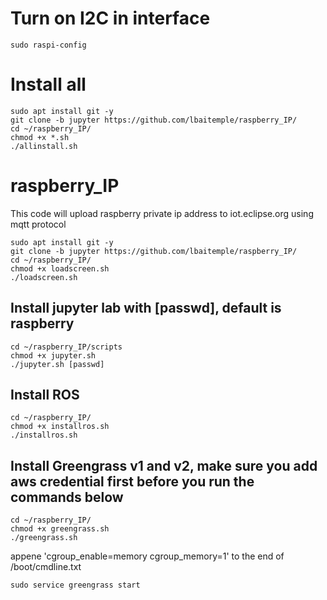 # Turn on I2C in interface
```
sudo raspi-config
```

# Install all
```
sudo apt install git -y
git clone -b jupyter https://github.com/lbaitemple/raspberry_IP/
cd ~/raspberry_IP/
chmod +x *.sh
./allinstall.sh
```

# raspberry_IP
This code will upload raspberry private ip address to iot.eclipse.org using mqtt protocol
```
sudo apt install git -y
git clone -b jupyter https://github.com/lbaitemple/raspberry_IP/
cd ~/raspberry_IP/
chmod +x loadscreen.sh
./loadscreen.sh
```

## Install jupyter lab with [passwd], default is raspberry
```
cd ~/raspberry_IP/scripts
chmod +x jupyter.sh
./jupyter.sh [passwd]

```

## Install ROS

```
cd ~/raspberry_IP/
chmod +x installros.sh
./installros.sh
```


## Install Greengrass v1 and v2, make sure you add aws credential first before you run the commands below
```
cd ~/raspberry_IP/
chmod +x greengrass.sh
./greengrass.sh
```
appene 'cgroup_enable=memory cgroup_memory=1' to the end of /boot/cmdline.txt

```
sudo service greengrass start
```
